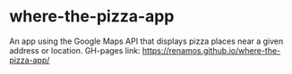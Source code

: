 # where-the-pizza-app
An app using the Google Maps API that displays pizza places near a given address or location.
GH-pages link: https://renamos.github.io/where-the-pizza-app/
